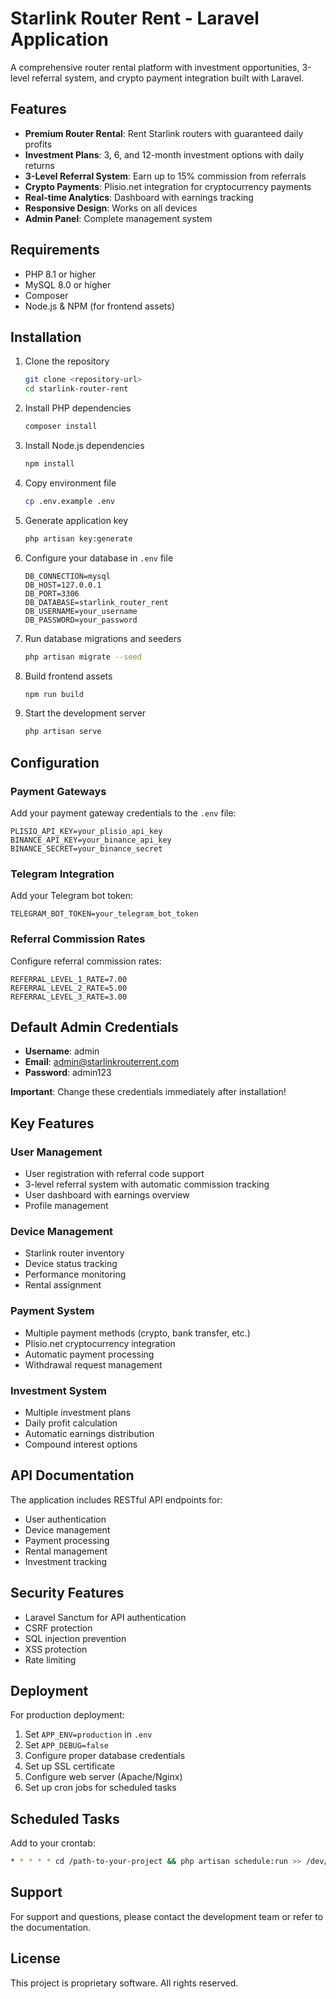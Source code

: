 # Starlink Router Rent - Laravel Application

A comprehensive router rental platform with investment opportunities, 3-level referral system, and crypto payment integration built with Laravel.

## Features

- **Premium Router Rental**: Rent Starlink routers with guaranteed daily profits
- **Investment Plans**: 3, 6, and 12-month investment options with daily returns
- **3-Level Referral System**: Earn up to 15% commission from referrals
- **Crypto Payments**: Plisio.net integration for cryptocurrency payments
- **Real-time Analytics**: Dashboard with earnings tracking
- **Responsive Design**: Works on all devices
- **Admin Panel**: Complete management system

## Requirements

- PHP 8.1 or higher
- MySQL 8.0 or higher
- Composer
- Node.js & NPM (for frontend assets)

## Installation

1. Clone the repository
   ```bash
   git clone <repository-url>
   cd starlink-router-rent
   ```

2. Install PHP dependencies
   ```bash
   composer install
   ```

3. Install Node.js dependencies
   ```bash
   npm install
   ```

4. Copy environment file
   ```bash
   cp .env.example .env
   ```

5. Generate application key
   ```bash
   php artisan key:generate
   ```

6. Configure your database in `.env` file
   ```
   DB_CONNECTION=mysql
   DB_HOST=127.0.0.1
   DB_PORT=3306
   DB_DATABASE=starlink_router_rent
   DB_USERNAME=your_username
   DB_PASSWORD=your_password
   ```

7. Run database migrations and seeders
   ```bash
   php artisan migrate --seed
   ```

8. Build frontend assets
   ```bash
   npm run build
   ```

9. Start the development server
   ```bash
   php artisan serve
   ```

## Configuration

### Payment Gateways

Add your payment gateway credentials to the `.env` file:

```
PLISIO_API_KEY=your_plisio_api_key
BINANCE_API_KEY=your_binance_api_key
BINANCE_SECRET=your_binance_secret
```

### Telegram Integration

Add your Telegram bot token:

```
TELEGRAM_BOT_TOKEN=your_telegram_bot_token
```

### Referral Commission Rates

Configure referral commission rates:

```
REFERRAL_LEVEL_1_RATE=7.00
REFERRAL_LEVEL_2_RATE=5.00
REFERRAL_LEVEL_3_RATE=3.00
```

## Default Admin Credentials

- **Username**: admin
- **Email**: admin@starlinkrouterrent.com
- **Password**: admin123

**Important**: Change these credentials immediately after installation!

## Key Features

### User Management
- User registration with referral code support
- 3-level referral system with automatic commission tracking
- User dashboard with earnings overview
- Profile management

### Device Management
- Starlink router inventory
- Device status tracking
- Performance monitoring
- Rental assignment

### Payment System
- Multiple payment methods (crypto, bank transfer, etc.)
- Plisio.net cryptocurrency integration
- Automatic payment processing
- Withdrawal request management

### Investment System
- Multiple investment plans
- Daily profit calculation
- Automatic earnings distribution
- Compound interest options

## API Documentation

The application includes RESTful API endpoints for:
- User authentication
- Device management
- Payment processing
- Rental management
- Investment tracking

## Security Features

- Laravel Sanctum for API authentication
- CSRF protection
- SQL injection prevention
- XSS protection
- Rate limiting

## Deployment

For production deployment:

1. Set `APP_ENV=production` in `.env`
2. Set `APP_DEBUG=false`
3. Configure proper database credentials
4. Set up SSL certificate
5. Configure web server (Apache/Nginx)
6. Set up cron jobs for scheduled tasks

## Scheduled Tasks

Add to your crontab:

```bash
* * * * * cd /path-to-your-project && php artisan schedule:run >> /dev/null 2>&1
```

## Support

For support and questions, please contact the development team or refer to the documentation.

## License

This project is proprietary software. All rights reserved.